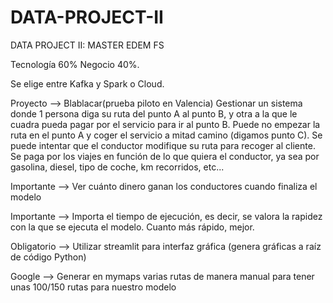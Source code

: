 # DATA-PROJECT-II
DATA PROJECT II: MASTER EDEM FS 

Tecnología 60% Negocio 40%.

Se elige entre Kafka y Spark o Cloud.

Proyecto --> Blablacar(prueba piloto en Valencia) Gestionar un sistema donde 1 persona diga su ruta del punto A al punto B, y otra a la que le cuadra pueda pagar por el servicio para ir al punto B. Puede no empezar la ruta en el punto A y coger el servicio a mitad camino (digamos punto C). 
Se puede intentar que el conductor modifique su ruta para recoger al cliente.
Se paga por los viajes en función de lo que quiera el conductor, ya sea por gasolina, diesel, tipo de coche, km recorridos, etc...

Importante --> Ver cuánto dinero ganan los conductores cuando finaliza el modelo

Importante --> Importa el tiempo de ejecución, es decir, se valora la rapidez con la que se ejecuta el modelo. Cuanto más rápido, mejor.

Obligatorio --> Utilizar streamlit para interfaz gráfica (genera gráficas a raíz de código Python)

Google --> Generar en mymaps varias rutas de manera manual para tener unas 100/150 rutas para nuestro modelo
